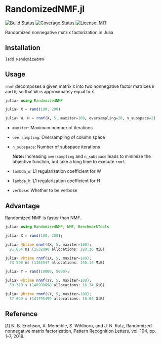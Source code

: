 # RandomizedNMF.jl

[![Build Status](https://travis-ci.org/tsano430/RandomizedNMF.jl.svg?branch=main)](https://travis-ci.org/tsano430/RandomizedNMF.jl)
[![Coverage Status](https://coveralls.io/repos/github/tsano430/RandomizedNMF.jl/badge.svg?branch=main)](https://coveralls.io/github/tsano430/RandomizedNMF.jl?branch=main)
[![License: MIT](https://img.shields.io/badge/License-MIT-yellow.svg)](https://opensource.org/licenses/MIT)


Randomized nonnegative matrix factorization in Julia

Installation
------------

```
]add RandomizedNMF
```

Usage
-----

`rnmf` decomposes a given matrix `X` into two nonnegative factor matrices `W` and `H`, so that `WH` is approximately equal to `X`. 

```julia
julia> using RandomizedNMF

julia> X = rand(100, 200)

julia> W, H = rnmf(X, 5, maxiter=100, oversampling=20, n_subspace=2)
```

- `maxiter`: Maximum number of iterations

- `oversampling`: Oversampling of column space

- `n_subspace`: Number of subspace iterations

  **Note:** Increasing `oversampling` and `n_subspace` leads to minimize the objective function, but take a long time to execute `rnmf`.

- `lambda_w`: L1 regularization coefficient for W

- `lambda_h`: L1 regularization coefficient for H

- `verbose`: Whether to be verbose

Advantage
---------

Randomized NMF is faster than NMF.

```julia
julia> using RandomizedNMF, NMF, BenchmarkTools

julia> X = rand(100, 200);

julia> @btime nnmf($X, 5, maxiter=100);
  91.854 ms (1532888 allocations: 190.36 MiB)

julia> @btime rnmf($X, 5, maxiter=100);
  73.596 ms (1165547 allocations: 146.14 MiB)

julia> Y = rand(10000, 5000);

julia> @btime nnmf($Y, 5, maxiter=100);
  59.319 s (146998698 allocations: 16.74 GiB)

julia> @btime rnmf($Y, 5, maxiter=100);
  57.649 s (141795499 allocations: 16.64 GiB)
```

Reference
---------

[1] N. B. Erichson, A. Mendible, S. Wihlborn, and J. N. Kutz, 
Randomized nonnegative matrix factorization, 
Pattern Recognition Letters, vol. 104, pp. 1–7, 2018.
